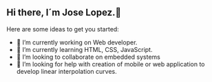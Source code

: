 ## Hi there, I´m Jose Lopez.👋

Here are some ideas to get you started:

- 🔭 I’m currently working on Web developer.
- 🌱 I’m currently learning HTML, CSS, JavaScript.
- 👯 I’m looking to collaborate on embedded systems
- 🤔 I’m looking for help with creation of mobile or web application to develop linear interpolation curves.
